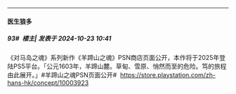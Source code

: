﻿
*****

####  医生狼多  
##### 93#         楼主| 发表于 2024-10-23 10:41

《对马岛之魂》系列新作《羊蹄山之魂》PSN商店页面公开，本作将于2025年登陆PS5平台。「公元1603年，羊蹄山麓。草甸、雪原、悄然而至的危险。笃的旅程由此展开。」 ​​​#羊蹄山之魂PSN页面公开# ​​​
https://store.playstation.com/zh-hans-hk/concept/10003923

